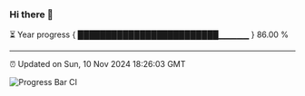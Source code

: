 ### Hi there 👋

⏳ Year progress { █████████████████████████▁▁▁▁▁ } 86.00 %

---

⏰ Updated on Sun, 10 Nov 2024 18:26:03 GMT

![Progress Bar CI](https://github.com/ZhaoGui/ZhaoGui/workflows/Progress%20Bar%20CI/badge.svg)
